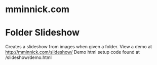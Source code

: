 # mminnick.com
# Folder Slideshow
Creates a slideshow from images when given a folder.
View a demo at http://mminnick.com/slideshow/
Demo html setup code found at /slideshow/demo.html
